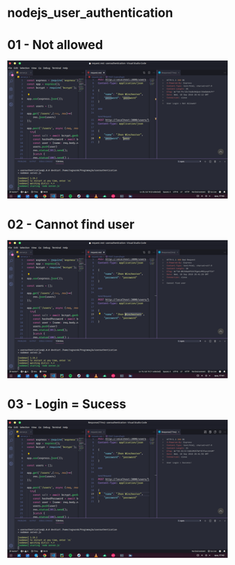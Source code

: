 # nodejs_user_authentication

# 01 - Not allowed
<img src="nodejs_user_authentication/preview/01.png">
</br>

# 02 - Cannot find user
<img src="nodejs_user_authentication/preview/02.png">
</br>

# 03 - Login = Sucess
<img src="nodejs_user_authentication/preview/03.png">
